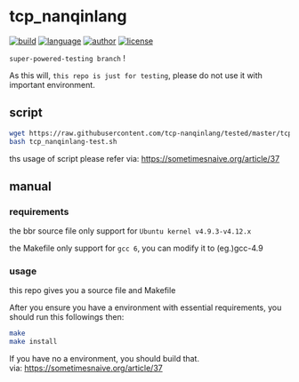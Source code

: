 # tcp_nanqinlang

[![build](https://github.com/nanqinlang/SVG/blob/master/build%20passing.svg)](https://github.com/tcp-nanqinlang/tested)
[![language](https://github.com/nanqinlang/SVG/blob/master/language-c-blue.svg)](https://github.com/tcp-nanqinlang/tested)
[![author](https://github.com/nanqinlang/SVG/blob/master/author-nanqinlang-lightgrey.svg)](https://github.com/tcp-nanqinlang/tested)
[![license](https://github.com/nanqinlang/SVG/blob/master/license-GPLv3-orange.svg)](https://github.com/tcp-nanqinlang/tested)

`super-powered-testing branch` !

As this will, `this repo is just for testing`, please do not use it with important environment.

## script
```bash
wget https://raw.githubusercontent.com/tcp-nanqinlang/tested/master/tcp_nanqinlang-test.sh
bash tcp_nanqinlang-test.sh
```
ths usage of script please refer via: https://sometimesnaive.org/article/37

## manual
### requirements
the bbr source file only support for `Ubuntu kernel v4.9.3-v4.12.x`

the Makefile only support for `gcc 6`, you can modify it to (eg.)gcc-4.9

### usage
this repo gives you a source file and Makefile

After you ensure you have a environment with essential requirements, you should run this followings then:
```bash
make
make install
```

If you have no a environment, you should build that.  
via: https://sometimesnaive.org/article/37
